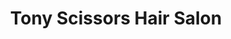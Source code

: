 ---
title: "Tony Scissors Hair Salon"
url: /birmingham/tony-scissors-hair-salon/
shop: hairdresser
---